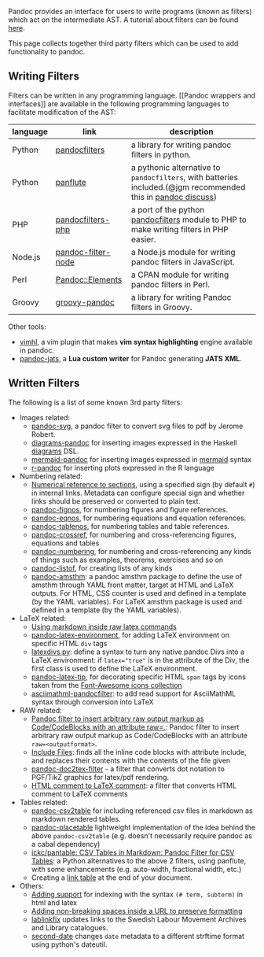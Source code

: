 Pandoc provides an interface for users to write programs (known as filters) which act on the intermediate AST. A tutorial about filters can be found [here](http://johnmacfarlane.net/pandoc/scripting.html).

This page collects together third party filters which can be used to add functionality to pandoc.

## Writing Filters

Filters can be written in any programming language. [[Pandoc wrappers and interfaces]] are available in the following programming languages to facilitate modification of the AST:

| language	| link	| description	|  
|  ------	| ------	| ------	|  
| Python	| [pandocfilters](https://github.com/jgm/pandocfilters)	| a library for writing pandoc filters in python.	| 
| Python	| [panflute](https://github.com/sergiocorreia/panflute)	| a pythonic alternative to `pandocfilters`, with batteries included.(@jgm recommended this in [pandoc discuss](https://groups.google.com/forum/#!searchin/pandoc-discuss/I$27d$20recommend$20that$20people$20use$20panflute$20instead%7Csort:relevance/pandoc-discuss/wbebx65e1Nk/prx8_jLnAQAJ))	| 
| PHP	| [pandocfilters-php](https://github.com/vinai/pandocfilters-php)	| a port of the python [pandocfilters](https://github.com/jgm/pandocfilters) module to PHP to make writing filters in PHP easier.	| 
| Node.js	| [pandoc-filter-node](https://github.com/mvhenderson/pandoc-filter-node)	| a Node.js module for writing pandoc filters in JavaScript.	|  
| Perl	| [Pandoc::Elements](https://metacpan.org/release/Pandoc-Elements)	| a CPAN module for writing pandoc filters in Perl.	| 
| Groovy	| [groovy-pandoc](https://github.com/dfrommi/groovy-pandoc)	| a library for writing Pandoc filters in Groovy.	| 

Other tools:

- [vimhl](https://github.com/lyokha/vim-publish-helper), a vim plugin that makes **vim syntax highlighting** engine available in pandoc.
- [pandoc-jats](https://github.com/mfenner/pandoc-jats), a **Lua custom writer** for Pandoc generating **JATS XML**.

## Written Filters

The following is a list of some known 3rd party filters:

- Images related:
	- [pandoc-svg](https://gist.github.com/jeromerobert/3996eca3acd12e4c3d40), a pandoc filter to convert svg files to pdf by Jerome Robert.
	- [diagrams-pandoc](http://hackage.haskell.org/package/diagrams-pandoc) for inserting images expressed in the Haskell [diagrams](http://projects.haskell.org/diagrams/) DSL.
	- [mermaid-pandoc](https://github.com/raghur/mermaid-filter) for inserting images expressed in [mermaid](http://knsv.github.io/mermaid/) syntax
	- [r-pandoc](https://github.com/cdupont/r-pandoc) for inserting plots expressed in the R language
- Numbering related:
	- [Numerical reference to sections](https://gist.github.com/jkr/bcfacbfdcf4cc4bafcf6), using a specified sign (by default `#`) in internal links. Metadata can configure special sign and whether links should be preserved or converted to plain text.
	- [pandoc-fignos](https://github.com/tomduck/pandoc-fignos), for numbering figures and figure references.
	- [pandoc-eqnos](https://github.com/tomduck/pandoc-eqnos), for numbering equations and equation references.
	- [pandoc-tablenos](https://github.com/tomduck/pandoc-tablenos), for numbering tables and table references.
	- [pandoc-crossref](https://github.com/lierdakil/pandoc-crossref), for numbering and cross-referencing figures, equations and tables
	- [pandoc-numbering](https://github.com/chdemko/pandoc-numbering), for numbering and cross-referencing any kinds of things such as examples, theorems, exercises and so on
	- [pandoc-listof](https://github.com/chdemko/pandoc-listof), for creating lists of any kinds
	- [pandoc-amsthm](https://github.com/ickc/pandoc-amsthm): a pandoc amsthm package to define the use of amsthm through YAML front matter, target at HTML and LaTeX outputs. For HTML, CSS counter is used and defined in a template (by the YAML variables). For LaTeX amsthm package is used and defined in a template (by the YAML variables).
- LaTeX related:
	- [Using markdown inside raw latex commands](https://gist.github.com/mpickering/f1718fcdc4c56273ed52)
	- [pandoc-latex-environment](https://github.com/chdemko/pandoc-latex-environment), for adding LaTeX environment on specific HTML `div` tags
	- [latexdivs.py](https://github.com/jgm/pandocfilters/blob/master/examples/latexdivs.py): define a syntax to turn any native pandoc Divs into a LaTeX environment: if `latex="true"` is in the attribute of the Div, the first class is used to define the LaTeX environment.
	- [pandoc-latex-tip](https://github.com/chdemko/pandoc-latex-tip), for decorating specific HTML `span` tags by icons taken from the [Font-Awesome icons collection](http://fontawesome.io/icons/)
	- [asciimathml-pandocfilter](https://github.com/yuwash/asciimathml-pandocfilter): to add read support for AsciiMathML syntax through conversion into LaTeX
- RAW related:
	- [Pandoc filter to insert arbitrary raw output markup as Code/CodeBlocks with an attribute raw=<outputformat>.](https://gist.github.com/bpj/e6e53cbe679d3ec77e25): Pandoc filter to insert arbitrary raw output markup as Code/CodeBlocks with an attribute `raw=<outputformat>`.
	- [Include Files](http://pandoc.org/scripting.html#include-files): finds all the inline code blocks with attribute include, and replaces their contents with the contents of the file given
	- [pandoc-doc2tex-filter](https://github.com/kuba-orlik/pandoc-dot2tex-filter) - a filter that converts dot notation to PGF/TikZ graphics for latex/pdf rendering.
	- [HTML comment to LaTeX comment](https://github.com/jgm/pandoc/issues/1926#issuecomment-122308490): a filter that converts HTML comment to LaTeX comments
- Tables related:
	- [pandoc-csv2table](https://github.com/baig/pandoc-csv2table) for including referenced csv files in markdown as markdown rendered tables.
	- [pandoc-placetable](https://github.com/mb21/pandoc-placetable) lightweight implementation of the idea behind the above `pandoc-csv2table` (e.g. doesn't necessarily require pandoc as a cabal dependency)
	- [ickc/pantable: CSV Tables in Markdown: Pandoc Filter for CSV Tables](https://github.com/ickc/pantable): a Python alternatives to the above 2 filters, using panflute, with some enhancements (e.g. auto-width, fractional width, etc.)
	- Creating a [link table](http://stackoverflow.com/questions/26406816/pandoc-is-there-a-way-to-include-an-appendix-of-links-in-a-pdf-from-markdown/26415375#26415375) at the end of your document.
- Others:
	- [Adding support](https://gist.github.com/mpickering/8bc9bb34c4e9b076b107) for indexing with the syntax ``(# term, subterm)`` in html and latex
	- [Adding non-breaking spaces inside a URL to preserve formatting](https://gist.github.com/mpickering/fdc747b9c8306659cb43)
	- [lablinkfix](https://github.com/klpn/lablinkfix) updates links to the Swedish Labour Movement Archives and Library catalogues.
	- [second-date](https://gist.github.com/7937d04120ac27fcfb1955ae15773b05)  changes `date` metadata to a different strftime format using python's dateutil. 